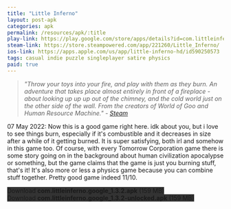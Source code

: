 ```yaml
---
title: "Little Inferno"
layout: post-apk
categories: apk
permalink: /resources/apk/:title
play-link: https://play.google.com/store/apps/details?id=com.littleinferno.google
steam-link: https://store.steampowered.com/app/221260/Little_Inferno/
ios-link: https://apps.apple.com/us/app/little-inferno-hd/id590250573
tags: casual indie puzzle singleplayer satire physics
paid: true
---
```


> _"Throw your toys into your fire, and play with them as they burn. An adventure that takes place almost entirely in front of a fireplace - about looking up up up out of the chimney, and the cold world just on the other side of the wall. From the creators of World of Goo and Human Resource Machine." - <a href="https://store.steampowered.com/app/221260/Little_Inferno/">Steam</a>_

<span class="timestamp">07 May 2022:</span> Now this is a good game right here. idk about you, but i love to see things burn, especially if it's combustible and it decreases in size after a while of it getting burned. It is super satisfying, both irl and somehow in this game too. Of course, with every Tomorrow Corporation game there is some story going on in the background about human civilization apocalypse or something, but the game claims that the game is just you burning stuff, that's it! It's also more or less a physics game because you can combine stuff together. Pretty good game indeed 11/10.

<div class="text-center">
    <a class="btn btn-dark btn-block w-100" onclick='apk("com.littleinferno.google_1.3.2.apk")' style="text-decoration: none; background-color: #333;"> Download <b>com.littleinferno.google_1.3.2.apk</b> (159 MB)</a><br>
    <a class="btn btn-dark btn-block w-100" onclick='apk("com.littleinferno.google_1.3.2-unlocked.apk")' style="text-decoration: none; background-color: #333;"> Download <b>com.littleinferno.google_1.3.2-unlocked.apk</b> (159 MB)</a>
</div>
